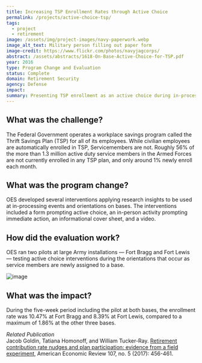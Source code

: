 ```yaml
---
title: Increasing TSP Enrollment Rates through Active Choice
permalink: /projects/active-choice-tsp/
tags:
  - project
  - retirement
image: /assets/img/project-images/navy-paperwork.webp
image_alt_text: Military person filling out paper form
image-credit: https://www.flickr.com/photos/navyjagcorps/
abstract: /assets/abstracts/1618-On-Base-Active-Choice-for-TSP.pdf
year: 2016
type: Program Change and Evaluation
status: Complete
domain: Retirement Security
agency: Defense
impact:
summary: Presenting TSP enrollment as an active choice during in-processing increased enrollment by 6-7%.
---
```

## What was the challenge?

The Federal Government operates a workplace savings program called the Thrift Savings Plan (TSP) for all of its employees. While civilian employees are automatically enrolled in TSP, Servicemembers are not. Roughly 56% of the more than 1.3 million active duty service members in the Armed Forces are not currently enrolled in any TSP plan, and only around 1% newly enroll each month.

## What was the program change?

OES developed several interventions applying research insights to be used at in-processing events and orientations on bases. The interventions included a form prompting active choice, an in-person activity prompting immediate action, an informational cover sheet, and a video.

## How did the evaluation work?

OES ran two pilots at large Army installations — Fort Bragg and Fort Lewis — testing active choice interventions during the orientations that occur as service members are newly assigned to a base.

![image]({{site.baseurl}}/assets/img/project-images/1618-graph.webp)

## What was the impact?

During the five-week period including the pilot at both bases, the enrollment rate was 10.47% at Fort Bragg and 8.39% at Fort Lewis, compared to a maximum of 1.86% at the other three bases.

<i> Related Publication</i>
<br>
Jacob Goldin, Tatiana Homonoff, and William Tucker-Ray. <a href="https://www.aeaweb.org/articles?id=10.1257/aer.p20171059">Retirement contribution rate nudges and plan participation: evidence from a field experiment,</a> American Economic Review 107, no. 5 (2017): 456-461.
